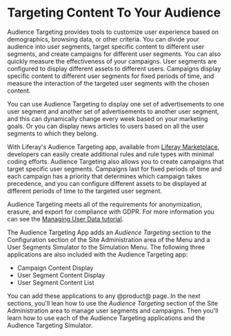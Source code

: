 # Targeting Content To Your Audience [](id=targeting-content-to-your-audience)

Audience Targeting provides tools to customize user experience based on 
demographics, browsing data, or other criteria. You can divide your audience 
into user segments, target specific content to different user segments, and 
create campaigns for different user segments. You can also quickly measure the 
effectiveness of your campaigns. User segments are configured to display 
different assets to different users. Campaigns display specific content to 
different user segments for fixed periods of time, and measure the interaction 
of the targeted user segments with the chosen content.

You can use Audience Targeting to display one set of advertisements to one user 
segment and another set of advertisements to another user segment, and this can 
dynamically change every week based on your marketing goals. Or you can display 
news articles to users based on all the user segments to which they belong. 
 
With Liferay's Audience Targeting app, available from [Liferay Marketplace](http://www.liferay.com/marketplace),
developers can easily create additional rules and rule types
with minimal coding efforts. Audience Targeting also allows you to create campaigns that target specific user segments. Campaigns last for fixed
periods of time and each campaign has a priority that determines which
campaign takes precedence, and you can configure different assets to
be displayed at different periods of time to the targeted user segment.

Audience Targeting meets all of the requirements for anonymization, erasure, and export for compliance with GDPR. For more information you can see the [Managing User Data tutorial](/develop/tutorials/-/knowledge_base/7-1/tracking-user-actions-with-audience-targeting).
 
The Audience Targeting App adds an *Audience Targeting* section to the
Configuration section of the Site Administration area of the Menu and a User
Segments Simulator to the Simulation Menu. The following three applications are
also included with the Audience Targeting app:

- Campaign Content Display
- User Segment Content Display
- User Segment Content List

You can add these applications to any @product@ page. In the next sections,
you'll lean how to use the *Audience Targeting* section of the Site
Administration area to manage user segments and campaigns. Then you'll learn how
to use each of the Audience Targeting applications and the Audience Targeting
Simulator.
